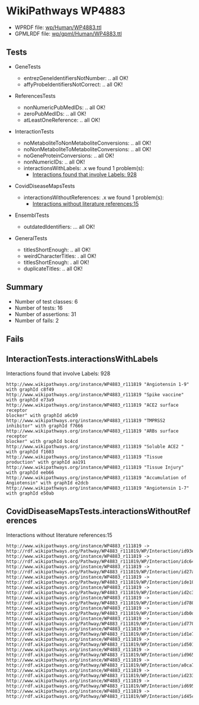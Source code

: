 # WikiPathways WP4883

* WPRDF file: [wp/Human/WP4883.ttl](../wp/Human/WP4883.ttl)
* GPMLRDF file: [wp/gpml/Human/WP4883.ttl](../wp/gpml/Human/WP4883.ttl)

## Tests

* GeneTests
    * entrezGeneIdentifiersNotNumber: .. all OK!
    * affyProbeIdentifiersNotCorrect: .. all OK!

* ReferencesTests
    * nonNumericPubMedIDs: .. all OK!
    * zeroPubMedIDs: .. all OK!
    * atLeastOneReference: .. all OK!

* InteractionTests
    * noMetaboliteToNonMetaboliteConversions: .. all OK!
    * noNonMetaboliteToMetaboliteConversions: .. all OK!
    * noGeneProteinConversions: .. all OK!
    * nonNumericIDs: .. all OK!
    * interactionsWithLabels: .x we found 1 problem(s):
        * [Interactions found that involve Labels: 928](#d45d8cc6)

* CovidDiseaseMapsTests
    * interactionsWithoutReferences: .x we found 1 problem(s):
        * [Interactions without literature references:15](#2e295b42)

* EnsemblTests
    * outdatedIdentifiers: ... all OK!

* GeneralTests
    * titlesShortEnough: .. all OK!
    * weirdCharacterTitles: . all OK!
    * titlesShortEnough: . all OK!
    * duplicateTitles: .. all OK!

## Summary

* Number of test classes: 6
* Number of tests: 16
* Number of assertions: 31
* Number of fails: 2

## Fails

<a name="d45d8cc6" />

## InteractionTests.interactionsWithLabels

Interactions found that involve Labels: 928
```
http://www.wikipathways.org/instance/WP4883_r111819 "Angiotensin 1-9" with graphId c8f49
http://www.wikipathways.org/instance/WP4883_r111819 "Spike vaccine" with graphId e73a9
http://www.wikipathways.org/instance/WP4883_r111819 "ACE2 surface receptor
blocker" with graphId a6cb9
http://www.wikipathways.org/instance/WP4883_r111819 "TMPRSS2 inhibitor" with graphId f7666
http://www.wikipathways.org/instance/WP4883_r111819 "ARBs surface receptor
blocker" with graphId bc4cd
http://www.wikipathways.org/instance/WP4883_r111819 "Soluble ACE2 " with graphId f1603
http://www.wikipathways.org/instance/WP4883_r111819 "Tissue production" with graphId aa191
http://www.wikipathways.org/instance/WP4883_r111819 "Tissue Injury" with graphId eeb66
http://www.wikipathways.org/instance/WP4883_r111819 "Accumulation of Angiotensin" with graphId e2dcb
http://www.wikipathways.org/instance/WP4883_r111819 "Angiotensin 1-7" with graphId e50ab

```
<a name="2e295b42" />

## CovidDiseaseMapsTests.interactionsWithoutReferences

Interactions without literature references:15
```
http://www.wikipathways.org/instance/WP4883_r111819 -> http://rdf.wikipathways.org/Pathway/WP4883_r111819/WP/Interaction/id93eee6dc
http://www.wikipathways.org/instance/WP4883_r111819 -> http://rdf.wikipathways.org/Pathway/WP4883_r111819/WP/Interaction/idc649fb6a
http://www.wikipathways.org/instance/WP4883_r111819 -> http://rdf.wikipathways.org/Pathway/WP4883_r111819/WP/Interaction/id27ade87d
http://www.wikipathways.org/instance/WP4883_r111819 -> http://rdf.wikipathways.org/Pathway/WP4883_r111819/WP/Interaction/ide1074a15
http://www.wikipathways.org/instance/WP4883_r111819 -> http://rdf.wikipathways.org/Pathway/WP4883_r111819/WP/Interaction/id2c3a414b
http://www.wikipathways.org/instance/WP4883_r111819 -> http://rdf.wikipathways.org/Pathway/WP4883_r111819/WP/Interaction/id7806bdcd
http://www.wikipathways.org/instance/WP4883_r111819 -> http://rdf.wikipathways.org/Pathway/WP4883_r111819/WP/Interaction/idb0d71735
http://www.wikipathways.org/instance/WP4883_r111819 -> http://rdf.wikipathways.org/Pathway/WP4883_r111819/WP/Interaction/id770baa8e
http://www.wikipathways.org/instance/WP4883_r111819 -> http://rdf.wikipathways.org/Pathway/WP4883_r111819/WP/Interaction/id1e766a8
http://www.wikipathways.org/instance/WP4883_r111819 -> http://rdf.wikipathways.org/Pathway/WP4883_r111819/WP/Interaction/id501a4bdc
http://www.wikipathways.org/instance/WP4883_r111819 -> http://rdf.wikipathways.org/Pathway/WP4883_r111819/WP/Interaction/id965b8019
http://www.wikipathways.org/instance/WP4883_r111819 -> http://rdf.wikipathways.org/Pathway/WP4883_r111819/WP/Interaction/a0ca7
http://www.wikipathways.org/instance/WP4883_r111819 -> http://rdf.wikipathways.org/Pathway/WP4883_r111819/WP/Interaction/id2338925
http://www.wikipathways.org/instance/WP4883_r111819 -> http://rdf.wikipathways.org/Pathway/WP4883_r111819/WP/Interaction/id695320d0
http://www.wikipathways.org/instance/WP4883_r111819 -> http://rdf.wikipathways.org/Pathway/WP4883_r111819/WP/Interaction/id45cf6f5e

```

